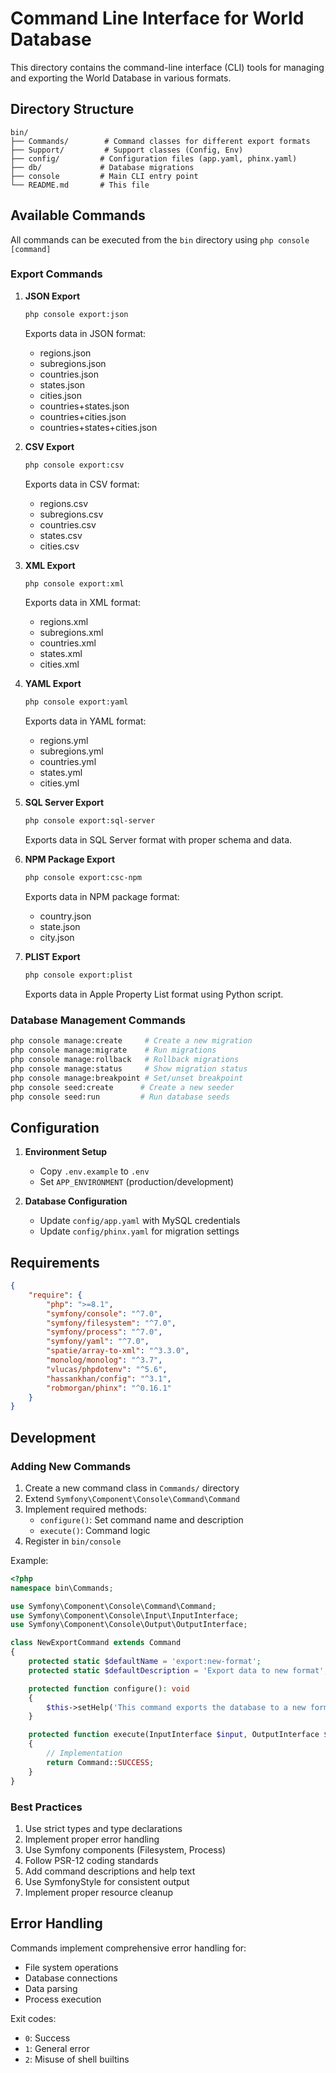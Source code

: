 # Command Line Interface for World Database

This directory contains the command-line interface (CLI) tools for managing and exporting the World Database in various formats.

## Directory Structure

```
bin/
├── Commands/        # Command classes for different export formats
├── Support/         # Support classes (Config, Env)
├── config/         # Configuration files (app.yaml, phinx.yaml)
├── db/             # Database migrations
├── console         # Main CLI entry point
└── README.md       # This file
```

## Available Commands

All commands can be executed from the `bin` directory using `php console [command]`

### Export Commands

1. **JSON Export**
   ```bash
   php console export:json
   ```
   Exports data in JSON format:
   - regions.json
   - subregions.json
   - countries.json
   - states.json
   - cities.json
   - countries+states.json
   - countries+cities.json
   - countries+states+cities.json

2. **CSV Export**
   ```bash
   php console export:csv
   ```
   Exports data in CSV format:
   - regions.csv
   - subregions.csv
   - countries.csv
   - states.csv
   - cities.csv

3. **XML Export**
   ```bash
   php console export:xml
   ```
   Exports data in XML format:
   - regions.xml
   - subregions.xml
   - countries.xml
   - states.xml
   - cities.xml

4. **YAML Export**
   ```bash
   php console export:yaml
   ```
   Exports data in YAML format:
   - regions.yml
   - subregions.yml
   - countries.yml
   - states.yml
   - cities.yml

5. **SQL Server Export**
   ```bash
   php console export:sql-server
   ```
   Exports data in SQL Server format with proper schema and data.

6. **NPM Package Export**
   ```bash
   php console export:csc-npm
   ```
   Exports data in NPM package format:
   - country.json
   - state.json
   - city.json

7. **PLIST Export**
   ```bash
   php console export:plist
   ```
   Exports data in Apple Property List format using Python script.

### Database Management Commands

```bash
php console manage:create     # Create a new migration
php console manage:migrate    # Run migrations
php console manage:rollback   # Rollback migrations
php console manage:status     # Show migration status
php console manage:breakpoint # Set/unset breakpoint
php console seed:create      # Create a new seeder
php console seed:run         # Run database seeds
```

## Configuration

1. **Environment Setup**
   - Copy `.env.example` to `.env`
   - Set `APP_ENVIRONMENT` (production/development)

2. **Database Configuration**
   - Update `config/app.yaml` with MySQL credentials
   - Update `config/phinx.yaml` for migration settings

## Requirements

```json
{
    "require": {
        "php": ">=8.1",
        "symfony/console": "^7.0",
        "symfony/filesystem": "^7.0",
        "symfony/process": "^7.0",
        "symfony/yaml": "^7.0",
        "spatie/array-to-xml": "^3.3.0",
        "monolog/monolog": "^3.7",
        "vlucas/phpdotenv": "^5.6",
        "hassankhan/config": "^3.1",
        "robmorgan/phinx": "^0.16.1"
    }
}
```

## Development

### Adding New Commands

1. Create a new command class in `Commands/` directory
2. Extend `Symfony\Component\Console\Command\Command`
3. Implement required methods:
   - `configure()`: Set command name and description
   - `execute()`: Command logic
4. Register in `bin/console`

Example:
```php
<?php
namespace bin\Commands;

use Symfony\Component\Console\Command\Command;
use Symfony\Component\Console\Input\InputInterface;
use Symfony\Component\Console\Output\OutputInterface;

class NewExportCommand extends Command
{
    protected static $defaultName = 'export:new-format';
    protected static $defaultDescription = 'Export data to new format';

    protected function configure(): void
    {
        $this->setHelp('This command exports the database to a new format');
    }

    protected function execute(InputInterface $input, OutputInterface $output): int
    {
        // Implementation
        return Command::SUCCESS;
    }
}
```

### Best Practices

1. Use strict types and type declarations
2. Implement proper error handling
3. Use Symfony components (Filesystem, Process)
4. Follow PSR-12 coding standards
5. Add command descriptions and help text
6. Use SymfonyStyle for consistent output
7. Implement proper resource cleanup

## Error Handling

Commands implement comprehensive error handling for:
- File system operations
- Database connections
- Data parsing
- Process execution

Exit codes:
- `0`: Success
- `1`: General error
- `2`: Misuse of shell builtins
